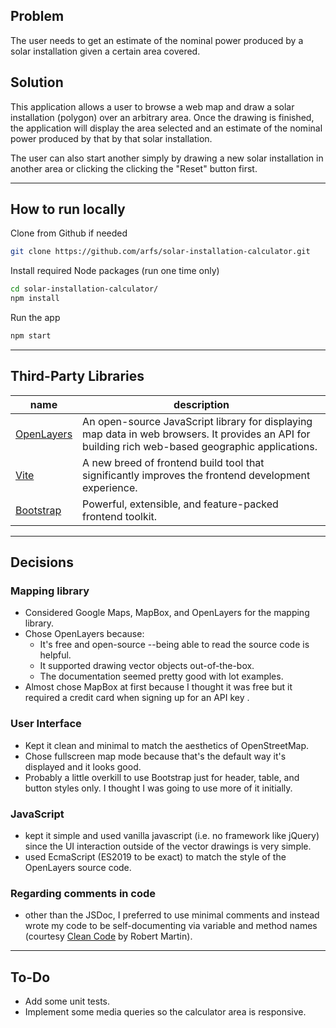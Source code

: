 ## Problem

The user needs to get an estimate of the nominal power produced by a solar installation given a certain area covered.


## Solution 

This application allows a user to browse a web map and draw a solar installation (polygon) over an arbitrary area. Once the drawing is finished, the application will display the area selected and an estimate of the nominal power produced by that by that solar installation.

The user can also start another simply by drawing a new solar installation in another area or clicking the clicking the "Reset" button first.

---

## How to run locally

Clone from Github if needed

```bash
git clone https://github.com/arfs/solar-installation-calculator.git
```

Install required Node packages (run one time only)

```bash
cd solar-installation-calculator/
npm install
```

Run the app

```bash
npm start
```

---

## Third-Party Libraries

|name|description|
|-|-|
|[OpenLayers](https://openlayers.org/)|An open-source JavaScript library for displaying map data in web browsers. It provides an API for building rich web-based geographic applications.|
|[Vite](https://vitejs.dev/)|A new breed of frontend build tool that significantly improves the frontend development experience.|
|[Bootstrap](https://getbootstrap.com/)|Powerful, extensible, and feature-packed frontend toolkit.|

---

## Decisions

###  Mapping library
- Considered Google Maps, MapBox, and OpenLayers for the mapping library.
- Chose OpenLayers because:
    - It's free and open-source --being able to read the source code is helpful.
    - It supported drawing vector objects out-of-the-box.
    - The documentation seemed pretty good with lot examples.
- Almost chose MapBox at first because I thought it was free but it required a credit card when signing up for an API key
.
###  User Interface

- Kept it clean and minimal to match the aesthetics of OpenStreetMap.
- Chose fullscreen map mode because that's the default way it's displayed and it looks good.
- Probably a little overkill to use Bootstrap just for header, table, and button styles only. I thought I was going to use more of it initially.


###  JavaScript

- kept it simple and used vanilla javascript (i.e. no framework like jQuery) since the UI interaction outside of the vector drawings is very simple.
-  used EcmaScript (ES2019 to be exact) to match the style of the OpenLayers source code.

### Regarding comments in code
- other than the JSDoc, I preferred to use minimal comments and instead wrote my code to be self-documenting via variable and method names (courtesy [Clean Code](https://www.amazon.com/Clean-Code-Handbook-Software-Craftsmanship-ebook/dp/B001GSTOAM/ref=sr_1_1?crid=KHNRYAIFS3V3&keywords=clean+code&qid=1663741317&sprefix=clean+cod%2Caps%2C256&sr=8-1) by Robert Martin).

---

## To-Do

- Add some unit tests.
- Implement some media queries so the calculator area is responsive.







